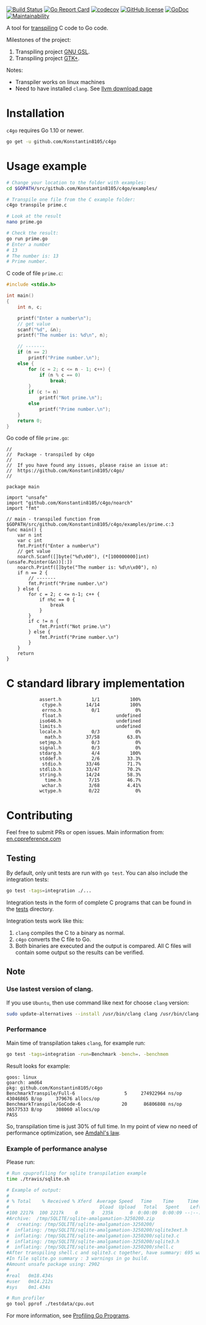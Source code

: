 [![Build Status](https://travis-ci.org/Konstantin8105/c4go.svg?branch=master)](https://travis-ci.org/Konstantin8105/c4go)
[![Go Report Card](https://goreportcard.com/badge/github.com/Konstantin8105/c4go)](https://goreportcard.com/report/github.com/Konstantin8105/c4go)
[![codecov](https://codecov.io/gh/Konstantin8105/c4go/branch/master/graph/badge.svg)](https://codecov.io/gh/Konstantin8105/c4go)
[![GitHub license](https://img.shields.io/badge/license-MIT-blue.svg)](https://raw.githubusercontent.com/Konstantin8105/c4go/master/LICENSE)
[![GoDoc](https://godoc.org/github.com/Konstantin8105/c4go?status.svg)](https://godoc.org/github.com/Konstantin8105/c4go)
[![Maintainability](https://api.codeclimate.com/v1/badges/b8d0bb5533207cce5ed3/maintainability)](https://codeclimate.com/github/Konstantin8105/c4go/maintainability)

A tool for [transpiling](https://en.wikipedia.org/wiki/Source-to-source_compiler) C code to Go code.

Milestones of the project:

1. Transpiling project [GNU GSL](https://www.gnu.org/software/gsl/).
2. Transpiling project [GTK+](https://www.gtk.org/).

Notes:
* Transpiler works on linux machines
* Need to have installed `clang`. See [llvm download page](http://releases.llvm.org/download.html)

# Installation

`c4go` requires Go 1.10 or newer.

```bash
go get -u github.com/Konstantin8105/c4go
```

# Usage example

```bash
# Change your location to the folder with examples:
cd $GOPATH/src/github.com/Konstantin8105/c4go/examples/

# Transpile one file from the C example folder:
c4go transpile prime.c

# Look at the result
nano prime.go

# Check the result:
go run prime.go
# Enter a number
# 13
# The number is: 13
# Prime number.
```

C code of file `prime.c`:
```c
#include <stdio.h>

int main()
{
    int n, c;

    printf("Enter a number\n");
    // get value
    scanf("%d", &n);
    printf("The number is: %d\n", n);

    // -------
    if (n == 2)
        printf("Prime number.\n");
    else {
        for (c = 2; c <= n - 1; c++) {
            if (n % c == 0)
                break;
        }
        if (c != n)
            printf("Not prime.\n");
        else
            printf("Prime number.\n");
    }
    return 0;
}
```

Go code of file `prime.go`:
```golang
//
//	Package - transpiled by c4go
//
//	If you have found any issues, please raise an issue at:
//	https://github.com/Konstantin8105/c4go/
//

package main

import "unsafe"
import "github.com/Konstantin8105/c4go/noarch"
import "fmt"

// main - transpiled function from  $GOPATH/src/github.com/Konstantin8105/c4go/examples/prime.c:3
func main() {
	var n int
	var c int
	fmt.Printf("Enter a number\n")
	// get value
	noarch.Scanf([]byte("%d\x00"), (*[100000000]int)(unsafe.Pointer(&n))[:])
	noarch.Printf([]byte("The number is: %d\n\x00"), n)
	if n == 2 {
		// -------
		fmt.Printf("Prime number.\n")
	} else {
		for c = 2; c <= n-1; c++ {
			if n%c == 0 {
				break
			}
		}
		if c != n {
			fmt.Printf("Not prime.\n")
		} else {
			fmt.Printf("Prime number.\n")
		}
	}
	return
}
```

# C standard library implementation

```
            assert.h	       1/1	         100%
             ctype.h	     14/14	         100%
             errno.h	       0/1	           0%
             float.h	          	    undefined
            iso646.h	          	    undefined
            limits.h	          	    undefined
            locale.h	       0/3	           0%
              math.h	     37/58	        63.8%
            setjmp.h	       0/3	           0%
            signal.h	       0/3	           0%
            stdarg.h	       4/4	         100%
            stddef.h	       2/6	        33.3%
             stdio.h	     33/46	        71.7%
            stdlib.h	     33/47	        70.2%
            string.h	     14/24	        58.3%
              time.h	      7/15	        46.7%
             wchar.h	      3/68	        4.41%
            wctype.h	      0/22	           0%
```

# Contributing

Feel free to submit PRs or open issues.
Main information from: [en.cppreference.com](http://en.cppreference.com/w/c)

## Testing

By default, only unit tests are run with `go test`. You can also include the
integration tests:

```bash
go test -tags=integration ./...
```

Integration tests in the form of complete C programs that can be found in the
[tests](https://github.com/Konstantin8105/c4go/tree/master/tests) directory.

Integration tests work like this:

1. `clang` compiles the C to a binary as normal.
2. `c4go` converts the C file to Go.
3. Both binaries are executed and the output is compared. All C files will
contain some output so the results can be verified.

## Note

### Use lastest version of clang.

If you use `Ubuntu`, then use command like next for choose `clang` version:

```bash
sudo update-alternatives --install /usr/bin/clang clang /usr/bin/clang-6.0 1000
```

### Performance

Main time of transpilation takes `clang`, for example run:
```bash
go test -tags=integration -run=Benchmark -bench=. -benchmem
```
Result looks for example:
```
goos: linux
goarch: amd64
pkg: github.com/Konstantin8105/c4go
BenchmarkTranspile/Full-6         	       5	 274922964 ns/op	43046865 B/op	  379676 allocs/op
BenchmarkTranspile/GoCode-6       	      20	  86806808 ns/op	36577533 B/op	  308060 allocs/op
PASS
```
So, transpilation time is just 30% of full time. In my point of view
no need of performance optimization, see [Amdahl's law](https://en.wikipedia.org/wiki/Amdahl%27s_law).

### Example of performance analyse

Please run:

```bash
# Run cpuprofiling for sqlite transpilation example
time ./travis/sqlite.sh 

# Example of output:
#
# % Total    % Received % Xferd  Average Speed   Time    Time     Time  Current
#                                 Dload  Upload   Total   Spent    Left  Speed
#100 2217k  100 2217k    0     0   235k      0  0:00:09  0:00:09 --:--:--  357k
#Archive:  /tmp/SQLITE/sqlite-amalgamation-3250200.zip
#   creating: /tmp/SQLITE/sqlite-amalgamation-3250200/
#  inflating: /tmp/SQLITE/sqlite-amalgamation-3250200/sqlite3ext.h  
#  inflating: /tmp/SQLITE/sqlite-amalgamation-3250200/sqlite3.c  
#  inflating: /tmp/SQLITE/sqlite-amalgamation-3250200/sqlite3.h  
#  inflating: /tmp/SQLITE/sqlite-amalgamation-3250200/shell.c  
#After transpiling shell.c and sqlite3.c together, have summary: 695 warnings.
#In file sqlite.go summary : 3 warnings in go build.
#Amount unsafe package using: 2902
#
#real	0m18.434s
#user	0m14.212s
#sys	0m1.434s

# Run profiler
go tool pprof ./testdata/cpu.out
```

For more information, see [Profiling Go Programs](https://blog.golang.org/profiling-go-programs).
